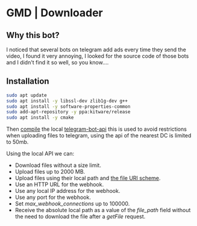 # GMD | Downloader

## Why this bot? 

I noticed that several bots on telegram add ads every time they send the video, I found it very annoying, I looked for the source code of those bots and I didn't find it so well, so you know....

## Installation

```sh
sudo apt update
sudo apt install -y libssl-dev zlib1g-dev g++
sudo apt install -y software-properties-common
sudo add-apt-repository -y ppa:kitware/release
sudo apt install -y cmake
```

Then [compile](https://github.com/tdlib/telegram-bot-api?tab=readme-ov-file#installation) the local [telegram-bot-api](https://core.telegram.org/bots/api) this is used to avoid restrictions when uploading files to telegram, using the api of the nearest DC is limited to 50mb.

Using the local API we can:
* Download files without a size limit.
* Upload files up to 2000 MB.
* Upload files using their local path and [the file URI scheme](https://en.wikipedia.org/wiki/File_URI_scheme).
* Use an HTTP URL for the webhook.
* Use any local IP address for the webhook.
* Use any port for the webhook.
* Set *max_webhook_connections* up to 100000.
* Receive the absolute local path as a value of the *file_path* field without the need to download the file after a *getFile* request.